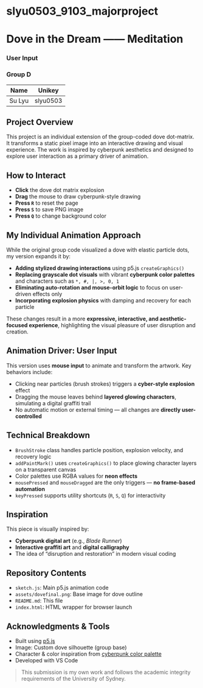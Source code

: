 # slyu0503_9103_majorproject
# Dove in the Dream —— Meditation

### User Input
### Group D

| Name              | Unikey     |  
|-------------------|------------|  
| Su Lyu            | slyu0503   |

## Project Overview

This project is an individual extension of the group-coded dove dot-matrix. It transforms a static pixel image into an interactive drawing and visual experience. The work is inspired by cyberpunk aesthetics and designed to explore user interaction as a primary driver of animation.

## How to Interact

- **Click** the dove dot matrix explosion
- **Drag** the mouse to draw cyberpunk-style drawing
- **Press `R`** to reset the page
- **Press `S`** to save PNG image
- **Press `Q`** to change background color

## My Individual Animation Approach

While the original group code visualized a dove with elastic particle dots, my version expands it by:
- **Adding stylized drawing interactions** using p5.js `createGraphics()`
- **Replacing grayscale dot visuals** with vibrant **cyberpunk color palettes** and characters such as `*, #, |, >, 0, 1`
- **Eliminating auto-rotation and mouse-orbit logic** to focus on user-driven effects only
- **Incorporating explosion physics** with damping and recovery for each particle

These changes result in a more **expressive, interactive, and aesthetic-focused experience**, highlighting the visual pleasure of user disruption and creation.

## Animation Driver: User Input

This version uses **mouse input** to animate and transform the artwork. Key behaviors include:
- Clicking near particles (brush strokes) triggers a **cyber-style explosion** effect
- Dragging the mouse leaves behind **layered glowing characters**, simulating a digital graffiti trail
- No automatic motion or external timing — all changes are **directly user-controlled**


## Technical Breakdown

- `BrushStroke` class handles particle position, explosion velocity, and recovery logic
- `addPaintMark()` uses `createGraphics()` to place glowing character layers on a transparent canvas
- Color palettes use RGBA values for **neon effects**
- `mousePressed` and `mouseDragged` are the only triggers — **no frame-based automation**
- `keyPressed` supports utility shortcuts (`R`, `S`, `Q`) for interactivity

## Inspiration

This piece is visually inspired by:
- **Cyberpunk digital art** (e.g., _Blade Runner_)
- **Interactive graffiti art** and **digital calligraphy**
- The idea of “disruption and restoration” in modern visual coding

## Repository Contents

- `sketch.js`: Main p5.js animation code
- `assets/dovefinal.png`: Base image for dove outline
- `README.md`: This file
- `index.html`: HTML wrapper for browser launch

## Acknowledgments & Tools

- Built using [p5.js](https://p5js.org/)
- Image: Custom dove silhouette (group base)
- Character & color inspiration from [cyberpunk color palette](https://lospec.com/palette-list/cyberpunk-neon)
- Developed with VS Code

> This submission is my own work and follows the academic integrity requirements of the University of Sydney.